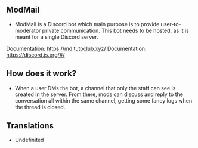 
## ModMail 

- ModMail is a Discord bot which main purpose is to provide user-to-moderator private communication. This bot needs to be hosted, as it is meant for a single Discord server.

Documentation: https://md.tutoclub.xyz/
Documentation: https://discord.js.org/#/

## How does it work?

- When a user DMs the bot, a channel that only the staff can see is created in the server. From there, mods can discuss and reply to the conversation all within the same channel, getting some fancy logs when the thread is closed.

## Translations

- Undefinited
